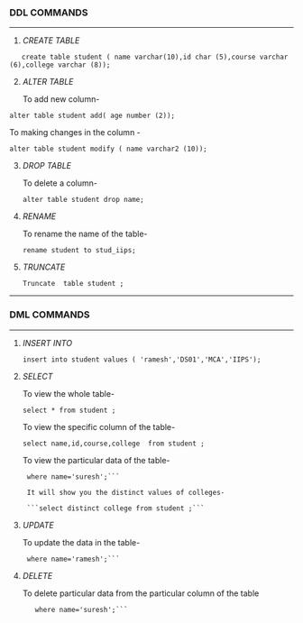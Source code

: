 ### DDL COMMANDS 
---

1. *CREATE  TABLE*

```   create table student ( name varchar(10),id char (5),course varchar (6),college varchar (8));``` 

2. *ALTER TABLE* 
   
   To add new column- 
   
  ```alter table student add( age number (2));```

   To making changes in the column -
   
   ```alter table student modify ( name varchar2 (10));```

3. *DROP TABLE*

   To delete a column-
   
   ```alter table student drop name;```  

4. *RENAME*

   To rename the name of the table-
    
    ```rename student to stud_iips;```

5. *TRUNCATE*

   ```Truncate  table student ;```  

---
### DML COMMANDS
---

1. *INSERT INTO*

   ```insert into student values ( 'ramesh','DS01','MCA','IIPS');``` 

2. *SELECT*
   
   To view the whole table-
   
   ```select * from student ;``` 

   To view the specific column of the table-
   
   ```select name,id,course,college  from student ;``` 
 
   To view the particular data of the table-
   
   ```select name ,id from student
    where name='suresh';```
           
    It will show you the distinct values of colleges-
    
    ```select distinct college from student ;```

3. *UPDATE* 

     To update the  data in the table-
     
     ```update student set name='rajesh'
      where name='ramesh';```                 

4. *DELETE*

   To delete particular data from the particular column of the table
  
   ```delete from student 
      where name='suresh';```      
